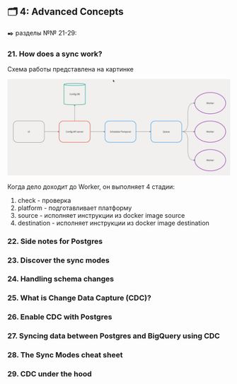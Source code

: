 ## 🗂️ 4: Advanced Concepts
✒️ разделы №№ 21-29:

### 21. How does a sync work?

Схема работы представлена на картинке

![cover](https://github.com/Malakhova-Natalya/IT_courses/blob/main/The%20Complete%20Hands-on%20Introduction%20to%20Airbyte/47%20-%20how%20does%20a%20sync%20work.png)

Когда дело доходит до Worker, он выполняет 4 стадии:
1. check - проверка
2. platform - подготавливает платформу
3. source - исполняет инструкции из docker image source 
4. destination - исполняет инструкции из docker image destination
   
### 22. Side notes for Postgres

### 23. Discover the sync modes
### 24. Handling schema changes
### 25. What is Change Data Capture (CDC)?
### 26. Enable CDC with Postgres
### 27. Syncing data between Postgres and BigQuery using CDC
### 28. The Sync Modes cheat sheet
### 29. CDC under the hood
